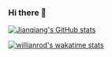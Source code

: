 ### Hi there 🦉

[![Jianqiang's GitHub stats](https://github-readme-stats.vercel.app/api?username=JianqiangDing&hide_title=true&count_private=true&theme=transparent&show_icons=true)](https://github.com/anuraghazra/github-readme-stats)

[![willianrod's wakatime stats](https://github-readme-stats.vercel.app/api/wakatime?username=jianqiang)](https://github.com/anuraghazra/github-readme-stats)

<!--
**JianqiangDing/JianqiangDing** is a ✨ _special_ ✨ repository because its `README.md` (this file) appears on your GitHub profile.

Here are some ideas to get you started:

- 🔭 I’m currently working on ...
- 🌱 I’m currently learning ...
- 👯 I’m looking to collaborate on ...
- 🤔 I’m looking for help with ...
- 💬 Ask me about ...
- 📫 How to reach me: ...
- 😄 Pronouns: ...
- ⚡ Fun fact: ...
-->
